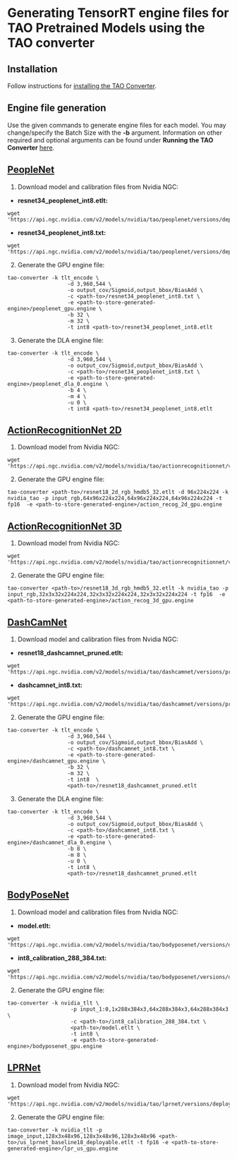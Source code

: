 # Generating TensorRT engine files for TAO Pretrained Models using the TAO converter

## Installation
Follow instructions for [installing the TAO Converter](https://catalog.ngc.nvidia.com/orgs/nvidia/teams/tao/resources/tao-converter).

## Engine file generation
Use the given commands to generate engine files for each model. You may change/specify the Batch Size with the **-b** argument. Information on other required and optional arguments can be found under **Running the TAO Converter** [here](https://catalog.ngc.nvidia.com/orgs/nvidia/teams/tao/resources/tao-converter).

## [PeopleNet](https://catalog.ngc.nvidia.com/orgs/nvidia/teams/tao/models/peoplenet)
1. Download model and calibration files from Nvidia NGC:
- **resnet34_peoplenet_int8.etlt:**
```
wget 'https://api.ngc.nvidia.com/v2/models/nvidia/tao/peoplenet/versions/deployable_quantized_v2.5/files/resnet34_peoplenet_int8.etlt'
```
- **resnet34_peoplenet_int8.txt:**
```
wget 'https://api.ngc.nvidia.com/v2/models/nvidia/tao/peoplenet/versions/deployable_quantized_v2.5/files/resnet34_peoplenet_int8.txt'
```

2. Generate the GPU engine file:
```
tao-converter -k tlt_encode \
                   -d 3,960,544 \
                   -o output_cov/Sigmoid,output_bbox/BiasAdd \
                   -c <path-to>/resnet34_peoplenet_int8.txt \
                   -e <path-to-store-generated-engine>/peoplenet_gpu.engine \
                   -b 32 \
                   -m 32 \
                   -t int8 <path-to>/resnet34_peoplenet_int8.etlt

```  

3. Generate the DLA engine file:
```
tao-converter -k tlt_encode \
                   -d 3,960,544 \
                   -o output_cov/Sigmoid,output_bbox/BiasAdd \
                   -c <path-to>/resnet34_peoplenet_int8.txt \
                   -e <path-to-store-generated-engine>/peoplenet_dla_0.engine \
                   -b 4 \
                   -m 4 \
                   -u 0 \
                   -t int8 <path-to>/resnet34_peoplenet_int8.etlt

```

## [ActionRecognitionNet 2D](https://catalog.ngc.nvidia.com/orgs/nvidia/teams/tao/models/actionrecognitionnet)
1. Download model from Nvidia NGC:
```
wget 'https://api.ngc.nvidia.com/v2/models/nvidia/tao/actionrecognitionnet/versions/deployable_v1.0/files/resnet18_2d_rgb_hmdb5_32.etlt'
```

2. Generate the GPU engine file:
```
tao-converter <path-to>/resnet18_2d_rgb_hmdb5_32.etlt -d 96x224x224 -k nvidia_tao -p input_rgb,64x96x224x224,64x96x224x224,64x96x224x224 -t fp16  -e <path-to-store-generated-engine>/action_recog_2d_gpu.engine
```

## [ActionRecognitionNet 3D](https://catalog.ngc.nvidia.com/orgs/nvidia/teams/tao/models/actionrecognitionnet)
1. Download model from Nvidia NGC:
```
wget 'https://api.ngc.nvidia.com/v2/models/nvidia/tao/actionrecognitionnet/versions/deployable_v1.0/files/resnet18_3d_rgb_hmdb5_32.etlt'
```

2. Generate the GPU engine file:
```
tao-converter <path-to>/resnet18_3d_rgb_hmdb5_32.etlt -k nvidia_tao -p input_rgb,32x3x32x224x224,32x3x32x224x224,32x3x32x224x224 -t fp16  -e <path-to-store-generated-engine>/action_recog_3d_gpu.engine
```

## [DashCamNet](https://catalog.ngc.nvidia.com/orgs/nvidia/teams/tao/models/dashcamnet)
1. Download model and calibration files from Nvidia NGC:
- **resnet18_dashcamnet_pruned.etlt:**
```
wget 'https://api.ngc.nvidia.com/v2/models/nvidia/tao/dashcamnet/versions/pruned_v1.0.1/files/resnet18_dashcamnet_pruned.etlt'
```
- **dashcamnet_int8.txt:**
```
wget 'https://api.ngc.nvidia.com/v2/models/nvidia/tao/dashcamnet/versions/pruned_v1.0.1/files/dashcamnet_int8.txt'
```

2. Generate the GPU engine file:
```
tao-converter -k tlt_encode \
                   -d 3,960,544 \
                   -o output_cov/Sigmoid,output_bbox/BiasAdd \
                   -c <path-to>/dashcamnet_int8.txt \
                   -e <path-to-store-generated-engine>/dashcamnet_gpu.engine \
                   -b 32 \
                   -m 32 \
                   -t int8  \  
                   <path-to>/resnet18_dashcamnet_pruned.etlt
```

3. Generate the DLA engine file:
```
tao-converter -k tlt_encode \
                   -d 3,960,544 \
                   -o output_cov/Sigmoid,output_bbox/BiasAdd \
                   -c <path-to>/dashcamnet_int8.txt \
                   -e <path-to-store-generated-engine>/dashcamnet_dla_0.engine \
                   -b 8 \
                   -m 8 \
                   -u 0 \
                   -t int8 \
                   <path-to>/resnet18_dashcamnet_pruned.etlt
```

## [BodyPoseNet](https://catalog.ngc.nvidia.com/orgs/nvidia/teams/tao/models/bodyposenet)
1. Download model and calibration files from Nvidia NGC:
- **model.etlt:**
```
wget 'https://api.ngc.nvidia.com/v2/models/nvidia/tao/bodyposenet/versions/deployable_v1.0.1/files/model.etlt'
```
- **int8_calibration_288_384.txt:**
```
wget 'https://api.ngc.nvidia.com/v2/models/nvidia/tao/bodyposenet/versions/deployable_v1.0.1/files/int8_calibration_288_384.txt'
```

2. Generate the GPU engine file:
```
tao-converter -k nvidia_tlt \
                    -p input_1:0,1x288x384x3,64x288x384x3,64x288x384x3 \
                    -c <path-to>/int8_calibration_288_384.txt \
                    <path-to>/model.etlt \
                    -t int8 \
                    -e <path-to-store-generated-engine>/bodyposenet_gpu.engine
```

## [LPRNet](https://catalog.ngc.nvidia.com/orgs/nvidia/teams/tao/models/lprnet)
1. Download model from Nvidia NGC:
```
wget 'https://api.ngc.nvidia.com/v2/models/nvidia/tao/lprnet/versions/deployable_v1.0/files/us_lprnet_baseline18_deployable.etlt'
```

2. Generate the GPU engine file:
```
tao-converter -k nvidia_tlt -p image_input,128x3x48x96,128x3x48x96,128x3x48x96 <path-to>/us_lprnet_baseline18_deployable.etlt -t fp16 -e <path-to-store-generated-engine>/lpr_us_gpu.engine
```
